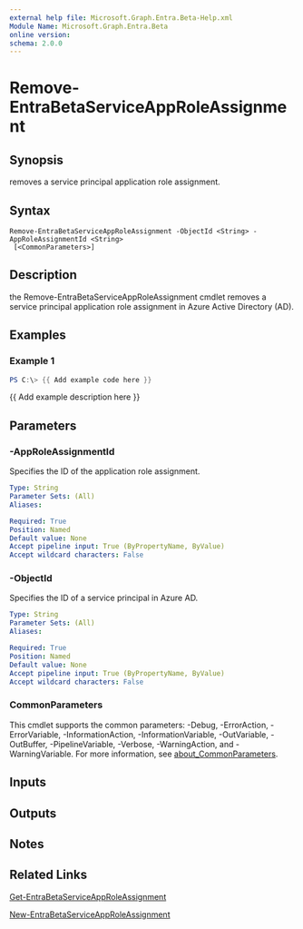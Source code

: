 ```yaml
---
external help file: Microsoft.Graph.Entra.Beta-Help.xml
Module Name: Microsoft.Graph.Entra.Beta
online version:
schema: 2.0.0
---
```


# Remove-EntraBetaServiceAppRoleAssignment

## Synopsis
removes a service principal application role assignment.

## Syntax

```
Remove-EntraBetaServiceAppRoleAssignment -ObjectId <String> -AppRoleAssignmentId <String>
 [<CommonParameters>]
```

## Description
the Remove-EntraBetaServiceAppRoleAssignment cmdlet removes a service principal application role assignment in Azure Active Directory (AD).

## Examples

### Example 1
```powershell
PS C:\> {{ Add example code here }}
```

{{ Add example description here }}

## Parameters

### -AppRoleAssignmentId
Specifies the ID of the application role assignment.

```yaml
Type: String
Parameter Sets: (All)
Aliases:

Required: True
Position: Named
Default value: None
Accept pipeline input: True (ByPropertyName, ByValue)
Accept wildcard characters: False
```



### -ObjectId
Specifies the ID of a service principal in Azure AD.

```yaml
Type: String
Parameter Sets: (All)
Aliases:

Required: True
Position: Named
Default value: None
Accept pipeline input: True (ByPropertyName, ByValue)
Accept wildcard characters: False
```

### CommonParameters
This cmdlet supports the common parameters: -Debug, -ErrorAction, -ErrorVariable, -InformationAction, -InformationVariable, -OutVariable, -OutBuffer, -PipelineVariable, -Verbose, -WarningAction, and -WarningVariable. For more information, see [about_CommonParameters](https://go.microsoft.com/fwlink/?LinkID=113216).

## Inputs

## Outputs

## Notes

## Related Links

[Get-EntraBetaServiceAppRoleAssignment]()

[New-EntraBetaServiceAppRoleAssignment]()


